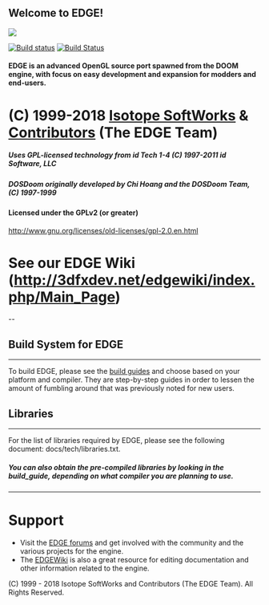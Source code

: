 Welcome to EDGE!
---------------------

![](http://a.fsdn.com/con/app/proj/edge2/screenshots/327069.jpg)

[![Build status](https://ci.appveyor.com/api/projects/status/ghevag13p9ue60no?svg=true)](https://ci.appveyor.com/project/raa-eruanna/hyper3dge) [![Build Status](https://travis-ci.org/3dfxdev/hyper3DGE.svg?branch=master)](https://travis-ci.org/3dfxdev/hyper3DGE)

#### EDGE is an advanced OpenGL source port spawned from the DOOM engine, with focus on easy development and expansion for modders and end-users.

# (C) 1999-2018 [Isotope SoftWorks](https://www.facebook.com/IsotopeSoftWorks/) & [Contributors](https://github.com/3dfxdev/hyper3DGE/blob/master/AUTHORS.md) (The EDGE Team)
##### Uses GPL-licensed technology from id Tech 1-4 (C) 1997-2011 id Software, LLC
##### DOSDoom originally developed by Chi Hoang and the DOSDoom Team, (C) 1997-1999
#### Licensed under the GPLv2 (or greater)
http://www.gnu.org/licenses/old-licenses/gpl-2.0.en.html
# See our EDGE Wiki (http://3dfxdev.net/edgewiki/index.php/Main_Page)
--

## Build System for EDGE
---
To build EDGE, please see the [build guides](https://github.com/3dfxdev/hyper3DGE/tree/master/build_guide) and choose
based on your platform and compiler. They are step-by-step guides
in order to lessen the amount of fumbling around that was previously
noted for new users.

## Libraries
---
For the list of libraries required by EDGE, please see the
following document: docs/tech/libraries.txt.
##### You can also obtain the pre-compiled libraries by looking in the build_guide, depending on what compiler you are planning to use.

---

# Support
* Visit the [EDGE forums](http://tdgmods.net/smf) and get involved with the
community and the various projects for the engine.
* The [EDGEWiki](http://3dfxdev.net/edgewiki) is also a great resource for
editing documentation and other information related to the engine.

(C) 1999 - 2018 Isotope SoftWorks and Contributors (The EDGE Team). All Rights Reserved.
